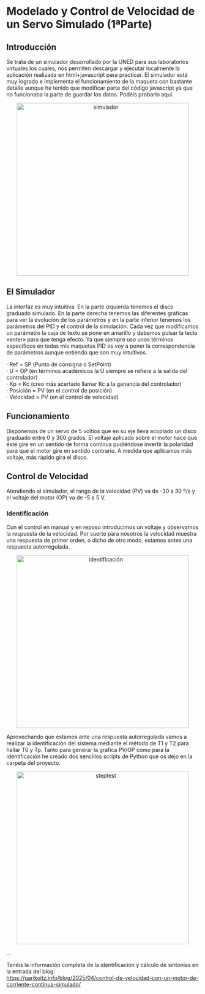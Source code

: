 # Modelado y Control de Velocidad de un Servo Simulado (1ªParte)

<h2>Introducción</h2>
Se trata de un simulador desarrollado por la UNED para sus laboratorios virtuales los cuales, nos permiten descargar y ejecutar localmente la aplicación realizada en html+javascript para practicar. El simulador está muy logrado e implementa el funcionamiento de la maqueta con bastante detalle aunque he tenido que modificar parte del código javascript ya que no funcionaba la parte de guardar los datos. Podéis probarlo aquí.
<br>
<p align="center">
  <img src="https://garikoitz.info/blog/wp-content/uploads/2025/03/DCmotor_sim-png.webp" width="450" alt="simulador">
</p>

<h2>El Simulador</h2>
La interfaz es muy intuitiva. En la parte izquierda tenemos el disco graduado simulado. En la parte derecha tenemos las diferentes gráficas para ver la evolución de los parámetros y en la parte inferior tenemos los parámetros del PID y el control de la simulación. Cada vez que modificamos un parámetro la caja de texto se pone en amarillo y debemos pulsar la tecla «enter» para que tenga efecto. Ya que siempre uso unos términos específicos en todas mis maquetas PID os voy a poner la correspondencia de parámetros aunque entiendo que son muy intuitivos.

· Ref = SP (Punto de consigna o SetPoint)<br>
· U = OP (en términos académicos la U siempre se refiere a la salida del controlador)<br>
· Kp = Kc (creo más acertado llamar Kc a la ganancia del controlador)<br>
· Posición = PV (en el control de posición)<br>
· Velocidad = PV (en el control de velocidad)<br>

<h2>Funcionamiento</h2>
Disponemos de un servo de 5 voltios que en su eje lleva acoplado un disco graduado entre 0 y 360 grados. El voltaje aplicado sobre el motor hace que éste gire en un sentido de forma continua pudiéndose invertir la polaridad para que el motor gire en sentido contrario. A medida que aplicamos más voltaje, más rápido gira el disco.

<h2>Control de Velocidad</h2>
Atendiendo al simulador, el rango de la velocidad (PV) va de -30 a 30 º/s y el voltaje del motor (OP) va de -5 a 5 V.

<h3>Identificación</h3>
Con el control en manual y en reposo introducimos un voltaje y observamos la respuesta de la velocidad. Por suerte para nosotros la velocidad muestra una respuesta de primer orden, o dicho de otro modo, estamos antes una respuesta autorregulada.
<br>
<p align="center">
  <img src="https://garikoitz.info/blog/wp-content/uploads/2025/03/Ident_v1-1024x512.webp" width="450" alt="identificación">
</p>
Aprovechando que estamos ante una respuesta autorregulada vamos a realizar la identificación del sistema mediante el método de T1 y T2 para hallar T0 y Tp. Tanto para generar la gráfica PV/OP como para la identificación he creado dos sencillos scripts de Python que os dejo en la carpeta del proyecto.
<br>
<p align="center">
  <img src="https://garikoitz.info/blog/wp-content/uploads/2025/03/Ident_v1_identificado-2048x1229.webp" width="450" alt="steptest">
</p>

...

Tenéis la información completa de la identificación y cálculo de sintonías en la entrada del blog:<br>
https://garikoitz.info/blog/2025/04/control-de-velocidad-con-un-motor-de-corriente-continua-simulado/
